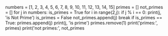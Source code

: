 numbers = [1, 2, 3, 4, 5, 6, 7, 8, 9, 10, 11, 12, 13, 14, 15]
primes = []
not_primes = []
for j in numbers:
    is_primes = True
    for i in range(2,j):
        if j % i == 0:
           print(j, 'is Not Prime')
           is_primes = False
           not_primes.append(j)
           break
    if is_primes == True:
        primes.append(j)
        print(j, 'is prime')
primes.remove(1)
print('primes:', primes)
print('not primes:', not_primes

